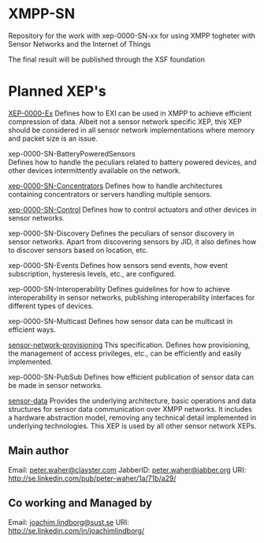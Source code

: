 XMPP-SN
=======

Repository for the work with xep-0000-SN-xx for using XMPP togheter with 
Sensor Networks and the Internet of Things

The final result will be published through the XSF foundation 

# Planned XEP's 

[XEP-0000-Ex](http://htmlpreview.github.com/?https://github.com/joachimlindborg/XMPP-EXI/blob/master/xep-0000-Exi.html)
		Defines how to EXI can be used in XMPP to achieve efficient 
		compression of data. Albeit not a sensor network specific XEP, 
		this XEP should be considered in all sensor network 
		implementations where memory and packet size is an issue.

xep-0000-SN-BatteryPoweredSensors	
                Defines how to handle the peculiars related to battery powered
		devices, and other devices intermittently available on the network.

[xep-0000-SN-Concentrators](http://htmlpreview.github.com/?https://github.com/joachimlindborg/XMPP-SN/master/xep-0000-SN-Concentrators.html)
		Defines how to handle architectures containing concentrators 
		or servers handling multiple sensors.

[xep-0000-SN-Control](http://htmlpreview.github.com/?https://github.com/joachimlindborg/XMPP-SN/blob/master/xep-0000-SN-Control.html)
		Defines how to control actuators and other devices in
		sensor networks.

xep-0000-SN-Discovery
		Defines the peculiars of sensor discovery in sensor networks. 
		Apart from discovering sensors by JID, it also defines how to 
		discover sensors based on location, etc.

xep-0000-SN-Events
		Defines how sensors send events, how event subscription, 
		hysteresis levels, etc., are configured.

xep-0000-SN-Interoperability
		Defines guidelines for how to achieve interoperability in 
		sensor networks, publishing interoperability interfaces for 
		different types of devices.

xep-0000-SN-Multicast
		Defines how sensor data can be multicast in efficient ways.

[sensor-network-provisioning](http://htmlpreview.github.com/?https://github.com/joachimlindborg/XMPP-SN/blob/master/sensor-network-provisioning.html)
		This specification. Defines how provisioning, the management of
		access privileges, etc., can be efficiently and easily 
		implemented.

xep-0000-SN-PubSub
		Defines how efficient publication of sensor data can be made 
		in sensor networks.

[sensor-data](http://htmlpreview.github.com/?https://github.com/joachimlindborg/XMPP-SN/blob/master/sensor-data.html)
		Provides the underlying architecture, basic operations and 
		data structures for sensor data communication over XMPP networks. 
		It includes a hardware abstraction model, removing any technical 
		detail implemented in underlying technologies. 
		This XEP is used by all other sensor network XEPs.

## Main author
Email: peter.waher@clayster.com
JabberID: peter.waher@jabber.org
URI: http://se.linkedin.com/pub/peter-waher/1a/71b/a29/

## Co working and Managed by 
Email: joachim.lindborg@sust.se
URI: http://se.linkedin.com/in/joachimlindborg/